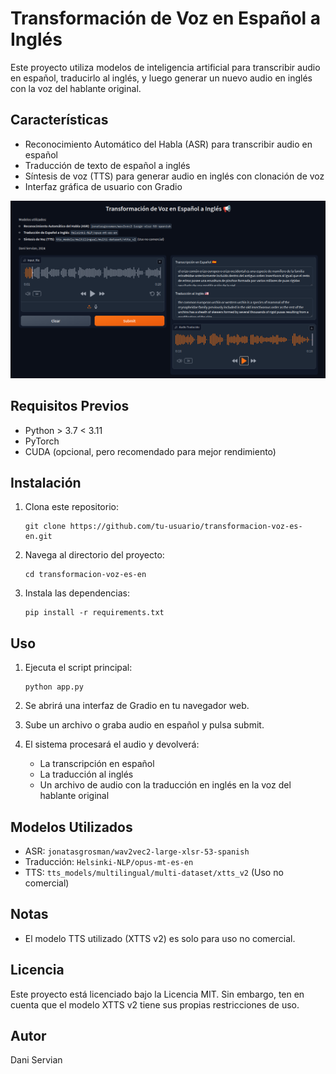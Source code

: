 # Transformación de Voz en Español a Inglés

Este proyecto utiliza modelos de inteligencia artificial para transcribir audio en español, traducirlo al inglés, y luego generar un nuevo audio en inglés con la voz del hablante original.

## Características

- Reconocimiento Automático del Habla (ASR) para transcribir audio en español
- Traducción de texto de español a inglés
- Síntesis de voz (TTS) para generar audio en inglés con clonación de voz
- Interfaz gráfica de usuario con Gradio

![Screenshot](./media/screenshot.png "Screenshot")

## Requisitos Previos

- Python > 3.7 < 3.11
- PyTorch
- CUDA (opcional, pero recomendado para mejor rendimiento)

## Instalación

1. Clona este repositorio:
   ```
   git clone https://github.com/tu-usuario/transformacion-voz-es-en.git
   ```

2. Navega al directorio del proyecto:
   ```
   cd transformacion-voz-es-en
   ```

3. Instala las dependencias:
   ```
   pip install -r requirements.txt
   ```

## Uso

1. Ejecuta el script principal:
   ```
   python app.py
   ```

2. Se abrirá una interfaz de Gradio en tu navegador web.

3. Sube un archivo o graba audio en español y pulsa submit.

4. El sistema procesará el audio y devolverá:
   - La transcripción en español
   - La traducción al inglés
   - Un archivo de audio con la traducción en inglés en la voz del hablante original

## Modelos Utilizados

- ASR: `jonatasgrosman/wav2vec2-large-xlsr-53-spanish`
- Traducción: `Helsinki-NLP/opus-mt-es-en`
- TTS: `tts_models/multilingual/multi-dataset/xtts_v2` (Uso no comercial)

## Notas

- El modelo TTS utilizado (XTTS v2) es solo para uso no comercial.

## Licencia

Este proyecto está licenciado bajo la Licencia MIT. Sin embargo, ten en cuenta que el modelo XTTS v2 tiene sus propias restricciones de uso.

## Autor

Dani Servian